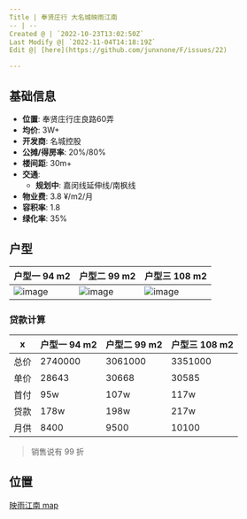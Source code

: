 ```yaml
---
Title | 奉贤庄行 大名城映雨江南
-- | --
Created @ | `2022-10-23T13:02:50Z`
Last Modify @| `2022-11-04T14:18:19Z`
Edit @| [here](https://github.com/junxnone/F/issues/22)

---
```

## 基础信息

- **位置**: 奉贤庄行庄良路60弄
- **均价**: 3W+
- **开发商**: 名城控股
- **公摊/得房率**: 20%/80%
- **楼间距**: 30m+
- **交通**: 
  - **规划中**: 嘉闵线延伸线/南枫线
- **物业费**: 3.8 ¥/m2/月
- **容积率**: 1.8
- **绿化率**: 35%

## 户型


户型一 94 m2 | 户型二 99 m2 | 户型三 108 m2
-- | -- | --
 ![image](https://user-images.githubusercontent.com/2216970/197397862-9870309e-24d0-4382-94b1-86c34ea7145e.png) | ![image](https://user-images.githubusercontent.com/2216970/197397993-ee5813b4-954d-493b-960b-69b9dc228ff4.png) | ![image](https://user-images.githubusercontent.com/2216970/197397947-4653b9ed-29f5-4394-8d80-895a4cbd8c7f.png)

### 贷款计算

x | 户型一 94 m2 | 户型二 99 m2| 户型三 108 m2
-- | -- | -- | --
总价 | 2740000 | 3061000 | 3351000 
单价 | 28643 | 30668 | 30585
首付 | 95w | 107w | 117w 
贷款 | 178w | 198w | 217w 
月供 | 8400 | 9500 | 10100  

> 销售说有 99 折

## 位置

[映雨江南 map](https://junxnone.github.io/fmap/yyjn ':include :type=iframe width=100% height=1200px')
